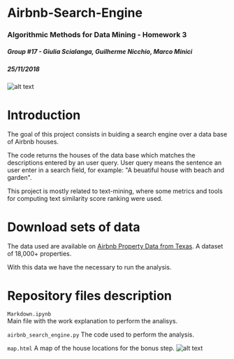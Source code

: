 # Airbnb-Search-Engine
### Algorithmic Methods for Data Mining - Homework 3
##### Group #17 - Giulia Scialanga, Guilherme Nicchio, Marco Minici
##### 25/11/2018

![alt text](https://camo.githubusercontent.com/4a40a894279c877371ec42d0af5946631b5ff7cb/68747470733a2f2f68642e7475646f63646e2e6e65742f3733313038353f773d36343626683d323834 "Logo Title Text 1")

Introduction
======
The goal of this project consists in buiding a search engine over a data base of Airbnb houses.

The code returns the houses of the data base which matches the descriptions entered by an user query. User query means the sentence an user enter in a search field, for example: "A beuatiful house with beach and garden". 

This project is mostly related to text-mining, where some metrics and tools for computing text similarity score ranking were used.

Download sets of data
======
The data used are available on [Airbnb Property Data from Texas](https://www.kaggle.com/PromptCloudHQ/airbnb-property-data-from-texas). A dataset of 18,000+ properties.

With this data we have the necessary to run the analysis.

Repository files description
======
`Markdown.ipynb`	
Main file with the work explanation to perform the analisys.

`airbnb_search_engine.py`
The code used to perform the analysis.

`map.html`
A map of the house locations for the bonus step.
![alt text](https://i.postimg.cc/W4pN48H8/map.png)
